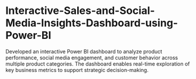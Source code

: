 # Interactive-Sales-and-Social-Media-Insights-Dashboard-using-Power-BI
Developed an interactive Power BI dashboard to analyze product performance, social media engagement, and customer behavior across multiple product categories. The dashboard enables real-time exploration of key business metrics to support strategic decision-making.
